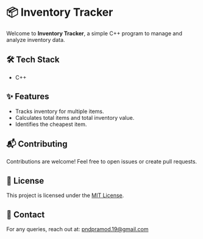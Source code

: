 <!DOCTYPE html>
<html>
<body>
    <h1>📦 Inventory Tracker</h1>
    <p>Welcome to <strong>Inventory Tracker</strong>, a simple C++ program to manage and analyze inventory data.</p>
    <h2>🛠️ Tech Stack</h2>
    <ul>
        <li>C++</li>     
    </ul>
    <h2>✨ Features</h2>
    <ul>
        <li>Tracks inventory for multiple items.</li>
        <li>Calculates total items and total inventory value.</li>
        <li>Identifies the cheapest item.</li>
    </ul> 
    <h2>📬 Contributing</h2>
    <p>Contributions are welcome! Feel free to open issues or create pull requests.</p>
      <h2>📜 License</h2>
    <p>This project is licensed under the <a href="https://opensource.org/licenses/MIT">MIT License</a>.</p>
     <h2>📧 Contact</h2>
    <p>For any queries, reach out at: <a href="mailto:pndpramod.19@gmail.com">pndpramod.19@gmail.com</a></p>
</body>
</html>
